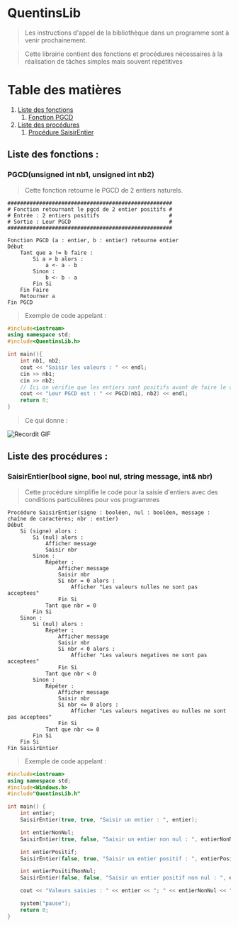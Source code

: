 # QuentinsLib

> Les instructions d'appel de la bibliothèque dans un programme sont à venir prochainement.

> Cette librairie contient des fonctions et procédures nécessaires à la réalisation de tâches simples mais souvent répétitives

# Table des matières
1. [Liste des fonctions](#Liste-des-fonctions)
    1. [Fonction PGCD](#PGCD)
2. [Liste des procédures](#Liste-des-procédures)
    1. [Procédure SaisirEntier](#SaisirEntier)

## Liste des fonctions : <a name="Liste-des-fonctions"></a>

### PGCD(unsigned int nb1, unsigned int nb2) <a name="PGCD"></a>
> Cette fonction retourne le PGCD de 2 entiers naturels.

```text
####################################################
# Fonction retournant le pgcd de 2 entier positifs #
# Entrée : 2 entiers positifs                      #
# Sortie : Leur PGCD                               #
####################################################

Fonction PGCD (a : entier, b : entier) retourne entier
Début
    Tant que a != b faire :
        Si a > b alors :
            a <- a - b
        Sinon :
            b <- b - a
        Fin Si
    Fin Faire
    Retourner a
Fin PGCD
```

> Exemple de code appelant :

```c++
#include<iostream>
using namespace std;
#include<QuentinsLib.h>

int main(){
    int nb1, nb2;
    cout << "Saisir les valeurs : " << endl;
    cin >> nb1;
    cin >> nb2;
    // Ici on vérifie que les entiers sont positifs avant de faire le calcul
    cout << "Leur PGCD est : " << PGCD(nb1, nb2) << endl;
    return 0;
}
```

> Ce qui donne :

![Recordit GIF](http://recordit.co/uWcXfK36cf.gif)

## Liste des procédures : <a name="Liste-des-procédures"></a>

### SaisirEntier(bool signe, bool nul, string message, int& nbr) <a name="SaisirEntier"></a>

> Cette procédure simplifie le code pour la saisie d'entiers avec des conditions particulières pour vos programmes

```text
Procédure SaisirEntier(signe : booléen, nul : booléen, message : chaîne de caractères; nbr : entier)
Début
    Si (signe) alors :
        Si (nul) alors :
            Afficher message
            Saisir nbr
        Sinon :
            Répéter :
                Afficher message
                Saisir nbr
                Si nbr = 0 alors :
                    Afficher "Les valeurs nulles ne sont pas acceptees"
                Fin Si
            Tant que nbr = 0
        Fin Si
    Sinon :
        Si (nul) alors :
            Répéter :
                Afficher message
                Saisir nbr
                Si nbr < 0 alors :
                    Afficher "Les valeurs negatives ne sont pas acceptees"
                Fin Si
            Tant que nbr < 0
        Sinon :
            Répéter :
                Afficher message
                Saisir nbr
                Si nbr <= 0 alors :
                    Afficher "Les valeurs negatives ou nulles ne sont pas acceptees"
                Fin Si
            Tant que nbr <= 0
        Fin Si
    Fin Si
Fin SaisirEntier
```

> Exemple de code appelant :

```c++
#include<iostream>
using namespace std;
#include<Windows.h>
#include"QuentinsLib.h"

int main() {
	int entier;
	SaisirEntier(true, true, "Saisir un entier : ", entier);

	int entierNonNul;
	SaisirEntier(true, false, "Saisir un entier non nul : ", entierNonNul);

	int entierPositif;
	SaisirEntier(false, true, "Saisir un entier positif : ", entierPositif);

	int entierPositifNonNul;
	SaisirEntier(false, false, "Saisir un entier positif non nul : ", entierPositifNonNul);

	cout << "Valeurs saisies : " << entier << "; " << entierNonNul << "; " << entierPositif << "; " << entierPositifNonNul << endl;

	system("pause");
	return 0;
}
```